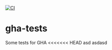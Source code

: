 [![CI](https://github.com/sasha370/gha-tests/actions/workflows/ci.yml/badge.svg)](https://github.com/sasha370/gha-tests/actions/workflows/ci.yml)

# gha-tests

Some tests for GHA 
<<<<<<< HEAD
asd
asdasd
